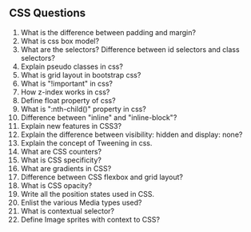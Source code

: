## CSS Questions

1. What is the difference between padding and margin?
1. What is css box model?
1. What are the selectors? Difference between id selectors and class selectors?
1. Explain pseudo classes in css?
1. What is grid layout in bootstrap css?
1. What is "!important" in css?
1. How z-index works in css?
1. Define float property of css?
1. What is ":nth-child()" property in css?
1. Difference between "inline" and "inline-block"?
1. Explain new features in CSS3? 
1. Explain the difference between visibility: hidden and display: none?
1. Explain the concept of Tweening in css.
1. What are CSS counters?
1. What is CSS specificity?
1. What are gradients in CSS?
1. Difference between CSS flexbox and grid layout?
1. What is CSS opacity?
1. Write all the position states used in CSS.
1. Enlist the various Media types used?
1. What is contextual selector?
1. Define Image sprites with context to CSS?
